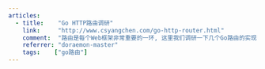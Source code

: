 ```yaml
---
articles:
  - title:    "Go HTTP路由调研"
    link:     "http://www.csyangchen.com/go-http-router.html"
    comment:  "路由是每个Web框架非常重要的一环, 这里我们调研一下几个Go路由的实现.."
    referrer: "doraemon-master"
    tags:    ["go路由"]
---
```

